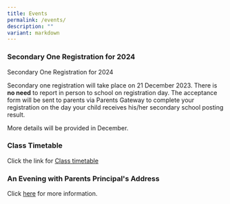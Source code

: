 ```yaml
---
title: Events
permalink: /events/
description: ""
variant: markdown
---
```

<h3>Secondary One Registration for 2024</h3>

Secondary One Registration for 2024

Secondary one registration will take place on 21 December 2023. There is **no need** to report in person to school on registration day. The acceptance form will be sent to parents via Parents Gateway to complete your registration on the day your child receives his/her secondary school posting result. 

More details will be provided in December. 



<h3>Class Timetable </h3>

Click the link for [Class timetable](/important-information/for-students/class-timetable/)


<h3>An Evening with Parents Principal's Address </h3>
       
Click [here](https://drive.google.com/file/d/1Lm4A_NcJDWGe9wv-GnXVvemDg7WChSw6/view?usp=share_link) for more information.